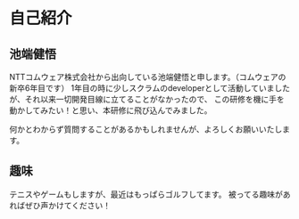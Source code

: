 # 自己紹介

## 池端健悟

NTTコムウェア株式会社から出向している池端健悟と申します。（コムウェアの新卒6年目です）
1年目の時に少しスクラムのdeveloperとして活動していましたが、それ以来一切開発目線に立てることがなかったので、
この研修を機に手を動かしてみたい！と思い、本研修に飛び込んでみました。

何かとわからず質問することがあるかもしれませんが、よろしくお願いいたします。

## 趣味

テニスやゲームもしますが、最近はもっぱらゴルフしてます。
被ってる趣味があればぜひ声かけてください！